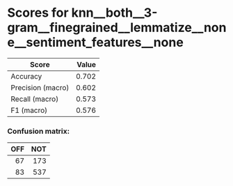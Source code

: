 # Scores for knn__both__3-gram__finegrained__lemmatize__none__sentiment_features__none
|      Score      |Value|
|-----------------|----:|
|Accuracy         |0.702|
|Precision (macro)|0.602|
|Recall (macro)   |0.573|
|F1 (macro)       |0.576|

### Confusion matrix:
|OFF|NOT|
|--:|--:|
| 67|173|
| 83|537|
